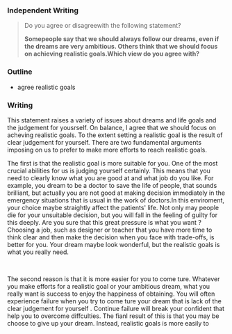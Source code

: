 ### Independent Writing 

> Do you agree or disagreewith the following statement?
>
> **Somepeople say that we should always follow our dreams, even if the dreams are very ambitious. Others think that we should focus on achieving realistic goals.Which view do you agree with?**

### Outline

-  agree realistic goals




### Writing

This statement raises a variety of issues about dreams and life goals and the judgement for yousrself. On balance, I agree that we should focus on acheving realistic goals. To the extent  setting a realistic goal is the result of clear judgement for yourself. There are two fundamental arguments imposing on us to prefer to make more efforts to reach realistic  goals.



The first is that the realistic goal is more suitable for you. One of the most crucial abilities for us is judging yourself certainly. This means that you need to clearly know what you are good at and what job do you like. For example,  you dream to be a doctor to save the life of people, that sounds brilliant, but actually you are not good at making decision immediately in the emergency situations that is usual in the work of doctors.In this enviroment, your choice maybe straightly affect the patients'  life. Not only may people die for your unsuitable decision, but you will fall in the feeling of guilty for this deeply. Are you sure that this great pressure is what you want ? Choosing a job, such as designer or teacher that you have more time to think clear and then make the decision when you face with trade-offs, is better for you. Your dream maybe look wonderful, but the realistic goals is what you really need.

​       

The second reason is that it is more easier for you to come ture. Whatever you make efforts for a realistic goal or your ambitious dream, what you really want is success to enjoy the happiness of obtaining. You will often experience failure when you try to come ture your dream that is lack of the clear judgement for yourself . Continue failure will break your confident that help you to overcome diffculties. The fianl result of this is that you may be choose to give up your dream. Instead, realistic goals is more easily to 

